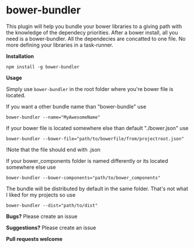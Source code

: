 bower-bundler
=========================================================
This plugin will help you bundle your bower libraries to a giving path with the knowledge of the dependecy priorities.
After a bower install, all you need is a bower-bundler. All the dependecies are concatted to one file.
No more defining your libraries in a task-runner.

**Installation**

```
npm install -g bower-bundler
```


**Usage**

Simply use `bower-bundler` in the root folder where you're bower file is located.

If you want a other bundle name than "bower-bundle" use
```
bower-bundler --name="MyAwesomeName"
```

If your bower file is located somewhere else than default "./bower.json" use
```
bower-bundler --bower-file="path/to/bowerfile/from/projectroot.json"
```
!Note that the file should end with .json


If your bower_components folder is named differently or its located somewhere else use
```
bower-bundler --bower-components="path/to/bower_components"
```



The bundle will be distributed by default in the same folder. That's not what I liked for my projects so use
```
bower-bundler --dist="path/to/dist"
```

**Bugs?**
Please create an issue

**Suggestions?**
Please create an issue

**Pull requests welcome**


